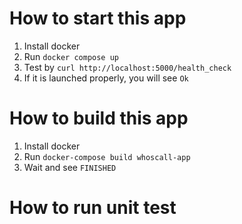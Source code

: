 # How to start this app

1. Install docker
2. Run `docker compose up`
3. Test by `curl http://localhost:5000/health_check`
4. If it is launched properly, you will see `Ok`

# How to build this app
1. Install docker
2. Run `docker-compose build whoscall-app`
3. Wait and see `FINISHED`

# How to run unit test
